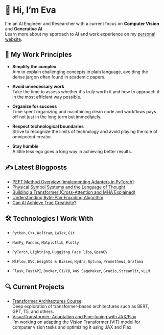 # 👋 Hi, I’m Eva

I'm an AI Engineer and Researcher with a current focus on **Computer Vision** and **Generative AI**. \
Learn more about my approach to AI and work experience on my [personal website](https://xmarva.github.io). 

## 🧠 My Work Principles

- **Simplify the complex**  
  Aim to explain challenging concepts in plain language, avoiding the dense jargon often found in academic papers.  

- **Avoid unnecessary work**  
  Take the time to assess whether it's truly worth it and how to approach it in the most efficient way possible.  

- **Organize for success**  
  Time spent organizing and maintaining clean code and workflows pays off not just in the long term but immediately.  

- **Respect technological boundaries**  
  Strive to recognize the limits of technology and avoid playing the role of omnipotent creator.  

- **Stay humble**  
  A little less ego goes a long way in achieving better results.  


## ✍️ Latest Blogposts
<!-- BLOG-POST-LIST:START -->
- [PEFT Method Overview [implementing Adapters in PyTorch]](https://xmarva.github.io/blog/2025/adapters/)
- [Physical Symbol Systems and the Language of Thought](https://xmarva.github.io/blog/2025/minds-as-computers/)
- [Building a Transformer &lpar;Cross-Attention and MHA Explained&rpar;](https://xmarva.github.io/blog/2025/building-a-transformer/)
- [Understanding Byte-Pair Encoding Algorithm](https://xmarva.github.io/blog/2025/tokenization/)
- [Can AI Achieve True Creativity?](https://xmarva.github.io/blog/2025/creative-ai/)
<!-- BLOG-POST-LIST:END -->


## 🛠️ Technologies I Work With  

- `Python`, `C++`, `Wolfram`, `LaTex`, `Git`

- `NumPy`, `Pandas`, `Matplotlib`, `Plotly`

- `PyTorch`, `Lightning`, `Huggitng Face libs`, `OpenCV`
  
- `MlFlow`, `DVC`, `Weights & Biases`, `Hydra`, `Optuna`, `Prometheus`, `Grafana` 

- `Flask`, `FastAPI`, `Docker`, `CI/CD`, `AWS SageMaker`, `Gradio`, `Streamlit`, `vLLM`

## 🔍 Current Projects

- [Transformer Architectures Course](https://github.com/xmarva/transformer-architectures). \
  Deep exploration of transformer-based architectures such as BERT, GPT, T5, and others.
- [VisualTransformer: Adaptation and Fine-tuning with JAX/Flax](https://github.com/xmarva/jax-vit) \
  I'm working on adapting the Vision Transformer (ViT) model for computer vision tasks and optimizing it using JAX and Flax.
